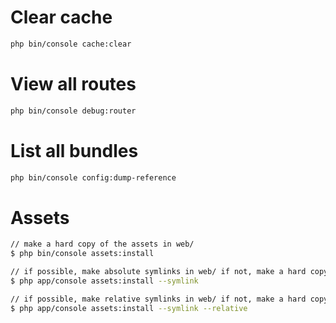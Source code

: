 # Clear cache
```sh
php bin/console cache:clear
```

# View all routes
```sh
php bin/console debug:router
```

# List all bundles
```sh
php bin/console config:dump-reference
```
# Assets
```sh
// make a hard copy of the assets in web/
$ php bin/console assets:install

// if possible, make absolute symlinks in web/ if not, make a hard copy
$ php app/console assets:install --symlink

// if possible, make relative symlinks in web/ if not, make a hard copy
$ php app/console assets:install --symlink --relative
```
